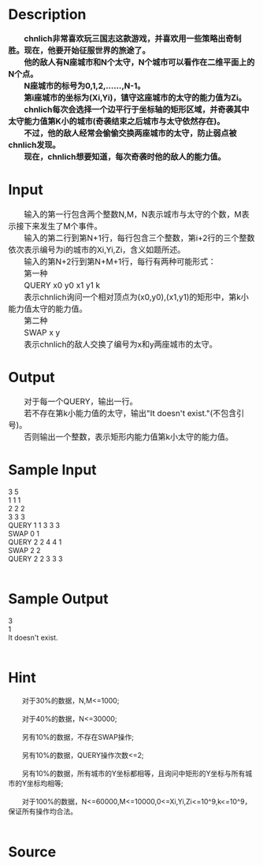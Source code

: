 
# Description

<div class="content"><div id="pres" style="text-align: left; font-size: 14px; vertical-align: middle; font-weight: bold"><span style="font-size: medium">　　chnlich非常喜欢玩三国志这款游戏，并喜欢用一些策略出奇制胜。现在，他要开始征服世界的旅途了。<br/>
　　他的敌人有N座城市和N个太守，N个城市可以看作在二维平面上的N个点。<br/>
　　N座城市的标号为0,1,2,……,N-1。<br/>
　　第i座城市的坐标为(Xi,Yi)，镇守这座城市的太守的能力值为Zi。<br/>
　　chnlich每次会选择一个边平行于坐标轴的矩形区域，并奇袭其中太守能力值第K小的城市(奇袭结束之后城市与太守依然存在)。<br/>
　　不过，他的敌人经常会偷偷交换两座城市的太守，防止弱点被chnlich发现。<br/>
　　现在，chnlich想要知道，每次奇袭时他的敌人的能力值。<br/>
</span></div>
<div id="pcont1" style="margin-top: 20px; display: block"></div></div>

# Input

<div class="content"><div id="pcont1" style="margin-top: 20px; display: block">
<div class="pdcont" style="text-align: left"><span style="font-size: medium">　　输入的第一行包含两个整数N,M，N表示城市与太守的个数，M表示接下来发生了M个事件。<br/>
　　输入的第二行到第N+1行，每行包含三个整数，第i+2行的三个整数依次表示编号为i的城市的Xi,Yi,Zi，含义如题所述。<br/>
　　输入的第N+2行到第N+M+1行，每行有两种可能形式：<br/>
　　第一种<br/>
　　QUERY x0 y0 x1 y1 k<br/>
　　表示chnlich询问一个相对顶点为(x0,y0),(x1,y1)的矩形中，第k小能力值太守的能力值。<br/>
　　第二种<br/>
　　SWAP x y<br/>
　　表示chnlich的敌人交换了编号为x和y两座城市的太守。<br/>
</span></div>
</div></div>

# Output

<div class="content"><div class="pdcont" style="text-align: left"><span style="font-size: medium">　　对于每一个QUERY，输出一行。<br/>
　　若不存在第k小能力值的太守，输出&#34;It doesn&#39;t exist.&#34;(不包含引号)。<br/>
　　否则输出一个整数，表示矩形内能力值第k小太守的能力值。<br/>
</span></div></div>

# Sample Input

<div class="content"><span class="sampledata">3 5<br/>
1 1 1<br/>
2 2 2<br/>
3 3 3<br/>
QUERY 1 1 3 3 3<br/>
SWAP 0 1<br/>
QUERY 2 2 4 4 1<br/>
SWAP 2 2<br/>
QUERY 2 2 3 3 3<br/>
<br/>
</span></div>

# Sample Output

<div class="content"><span class="sampledata">3<br/>
1<br/>
It doesn&#39;t exist.<br/>
<br/>
</span></div>

# Hint

<div class="content"><p></p><p>　　对于30%的数据，N,M&lt;=1000;<br/><br/>
　　对于40%的数据，N&lt;=30000;<br/><br/>
　　另有10%的数据，不存在SWAP操作;<br/><br/>
　　另有10%的数据，QUERY操作次数&lt;=2;<br/><br/>
　　另有10%的数据，所有城市的Y坐标都相等，且询问中矩形的Y坐标与所有城市的Y坐标均相等;<br/><br/>
　　对于100%的数据，N&lt;=60000,M&lt;=10000,0&lt;=Xi,Yi,Zi&lt;=10^9,k&lt;=10^9，保证所有操作均合法。<br/><br/>
</p><p></p></div>

# Source

<div class="content"><p><a href="problemset.php?search="></a></p></div>

